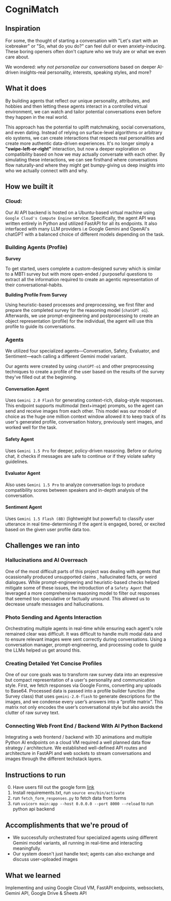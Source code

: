 # CogniMatch

## Inspiration
For some, the thought of starting a conversation with "Let's start with an icebreaker" or "So, what do you do?" can feel dull or even anxiety-inducing. These boring openers often don't capture who we truly are or what we even care about. 

We wondered: *why not personalize our conversations* based on deeper AI-driven insights-real personality, interests, speaking styles, and more? 

## What it does

By building agents that reflect our unique personality, attributes, and hobbies and then letting these agents interact in a controlled virtual environment, we can watch and tailor potential conversations even before they happen in the real world. 

This approach has the potential to uplift matchmaking, social conversations, and even dating. Instead of relying on surface-level algorithms or arbitrary elo systems, we can create interactions that respects real personalities and create more authentic  data-driven experiences. It's no longer simply a **"swipe-left-or-right"** interaction, but now a deeper exploration on compatibility based on how we may actually conversate with each other. By simulating these interactions, we can see firsthand where conversations flow naturally-and where they might get bumpy-giving us deep insights into who we actually connect with and why. 

## How we built it
### Cloud:

Our AI API backend is hosted on a Ubuntu-based virtual machine using `Google Cloud's Compute Engine` service. Specifically, the agent API was written entirely in Python and utilized FastAPI for all its endpoints. It also interfaced with many LLM providers i.e Google Gemini and OpenAI's chatGPT with a balanced choice of different models depending on the task. 

### Building Agents (Profile)
**Survey**

To get started, users complete a custom-designed survey which is similar to a MBTI survey but with more open-ended / purposeful questions to extract all the information required to create an agentic representation of their conversational-habits.  

**Building Profile From Survey**

Using heuristic-based processes and preprocessing, we first filter and prepare the completed survey for the reasoning model (`chatGPT o1`). Afterwards, we use prompt-engineering and postprocessing to create an object representation (profile) for the individual, the agent will use this profile to guide its conversations. 

### Agents
We utilized four specialized agents—Conversation, Safety, Evaluator, and Sentiment—each calling a different Gemini model variant. 

Our agents were created by using `chatGPT-o1` and other preprocessing techniques to create a profile of the user based on the results of the survey they've filled out at the beginning. 

#### Conversation Agent
Uses `Gemini 2.0 Flash` for generating context-rich, dialog-style responses. This endpoint supports multimodal (text+image) prompts, so the agent can send and receive images from each other. This model was our model of choice as the huge one million context window allowed it to keep track of its user's generated profile, conversation history, previously sent images, and worked well for the task. 

#### Safety Agent
Uses `Gemini 1.5 Pro` for deeper, policy-driven reasoning. Before or during chat, it checks if messages are safe to continue or if they violate safety guidelines.

#### Evaluator Agent
Also uses `Gemini 1.5 Pro` to analyze conversation logs to produce compatibility scores between speakers and in-depth analysis of the conversation. 

#### Sentiment Agent
Uses `Gemini 1.5 Flash (8B)` (lightweight but powerful) to classify user utterance in real time-determining if the agent is engaged, bored, or excited based on the given user profile data too.

## Challenges we ran into

### Hallucinations and AI Overreach
One of the most difficult parts of this project was dealing with agents that ocassionally produced unsupported claims , hallucinated facts, or weird dialogues. While prompt-engineering and heuristic-based checks helped mitigate some of these issues, the introduction of a `Safety Agent` that leveraged a more comprehensive reasoning model to filter out responses that seemed too speculative or factually unsound. This allowed us to decrease unsafe messages and hallucinations.

### Photo Sending and Agents Interaction

Orchestrating multiple agents in real-time while ensuring each agent's role remained clear was difficult. It was difficult to handle multi modal data and to ensure relevant images were sent correctly during conversations. Using a conversation manager, prompt-engineering, and processing code to guide the LLMs helped us get around this. 

### Creating Detailed Yet Concise Profiles

One of our core goals was to transform raw survey data into an expressive but compact representation of a user's personality and communication style. First, we fetch responses via Google Forms, converting any uploads to Base64. Processed data is passed into a profile builder function (the Survey class) that uses `gemini-2.0-flash` to generate descriptions for the images, and we condense every user’s answers into a “profile matrix”. This matrix not only encodes the user’s conversational style but also avoids the clutter of raw survey text.

### Connecting Web Front End / Backend With AI Python Backend
Integrating a web frontend / backend with 3D animations and multiple Python AI endpoints on a cloud VM required a well planned data flow strategy / architecture. We established well-defined API routes and architecture in FastAPI and web sockets to stream conversations and images through the different techstack layers. 

## Instructions to run
0. Have users fill out the google form [link](https://docs.google.com/forms/d/e/1FAIpQLSd29u5Azwebf3KWatSvqHK5SJ-eNMvG6q3imLG2gZgb8n7lnA/viewform?usp=dialog)
1. Install requirements.txt, run `source env/bin/activate`
2. run `fetch_form_responses.py` to fetch data from forms 
3. run `uvicorn main:app --host 0.0.0.0 --port 8000 --reload` to run python api backend 

## Accomplishments that we're proud of
- We successfully orchestrated four specialized agents using different Gemini model variants, all running in real-time and interacting meaningfully.
- Our system doesn't just handle text; agents can also exchange and discuss user-uploaded images

## What we learned
Implementing and using Google Cloud VM, FastAPI endpoints, websockets, Gemini API, Google Drive & Sheets API
